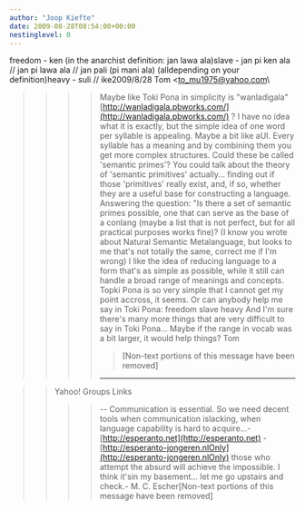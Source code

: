 ```yaml
---
author: "Joop Kiefte"
date: 2009-08-28T08:54:00+00:00
nestinglevel: 0
---
```

freedom - ken (in the anarchist definition: jan lawa ala)slave - jan pi ken ala // jan pi lawa ala // jan pali (pi mani ala) (alldepending on your definition)heavy - suli // ike2009/8/28 Tom <[to_mu1975@yahoo.com](mailto://to_mu1975@yahoo.com)\
>>>> Maybe like Toki Pona in simplicity is "wanladigala"
> [http://wanladigala.pbworks.com/](http://wanladigala.pbworks.com/) ?
> I have no idea what it is exactly, but the simple idea of one word per
> syllable is appealing. Maybe a bit like aUI. Every syllable has a meaning
> and by combining them you get more complex structures. Could these be called
> 'semantic primes'?
> You could talk about the theory of 'semantic primitives' actually...
> finding out if those 'primitives' really exist, and, if so, whether they are
> a useful base for constructing a language. Answering the question: "Is there
> a set of semantic primes possible, one that can serve as the base of a
> conlang (maybe a list that is not perfect, but for all practical purposes
> works fine)?
> (I know you wrote about Natural Semantic Metalanguage, but looks to me
> that's not totally the same, correct me if I'm wrong)
>> I like the idea of reducing language to a form that's as simple as
> possible, while it still can handle a broad range of meanings and concepts.
> Topki Pona is so very simple that I cannot get my point accross, it seems.
> Or can anybody help me say in Toki Pona:
> freedom
> slave
> heavy
> And I'm sure there's many more things that are very difficult to say in
> Toki Pona...
> Maybe if the range in vocab was a bit larger, it would help things?
>> Tom
>>>>> \[Non-text portions of this message have been removed\]
>>>> ------------------------------------

>> Yahoo! Groups Links
>>>>--
Communication is essential. So we need decent tools when communication islacking, when language capability is hard to acquire...- [http://esperanto.net](http://esperanto.net) - [http://esperanto-jongeren.nlOnly](http://esperanto-jongeren.nlOnly) those who attempt the absurd will achieve the impossible. I think it'sin my basement... let me go upstairs and check.- M. C. Escher\[Non-text portions of this message have been removed\]